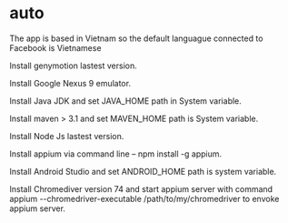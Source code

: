 # auto
The app is based in Vietnam so the default languague connected to Facebook is Vietnamese 

Install genymotion lastest version. 

Install Google Nexus 9 emulator.

Install Java JDK and set JAVA_HOME path in System variable.

Install maven > 3.1 and set MAVEN_HOME path is System variable.

Install Node Js lastest version.

Install appium via command line – npm install -g appium.

Install Android Studio and set ANDROID_HOME path is system variable.

Install Chromediver version 74 and start appium server with command appium --chromedriver-executable /path/to/my/chromedriver to envoke appium server.

